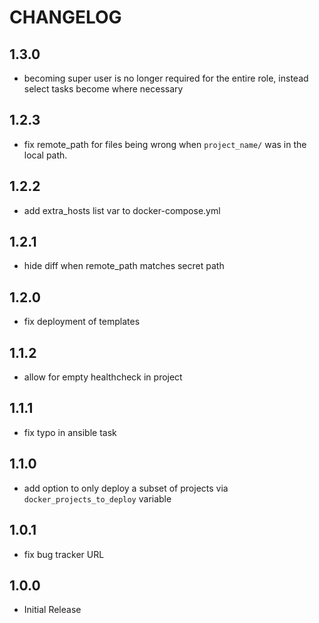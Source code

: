 # CHANGELOG

## 1.3.0
- becoming super user is no longer required for the entire role, instead select tasks become where necessary

## 1.2.3
- fix remote_path for files being wrong when `project_name/` was in the local path.

## 1.2.2
- add extra_hosts list var to docker-compose.yml

## 1.2.1
- hide diff when remote_path matches secret path

## 1.2.0
- fix deployment of templates

## 1.1.2
- allow for empty healthcheck in project

## 1.1.1
- fix typo in ansible task

## 1.1.0
- add option to only deploy a subset of projects via `docker_projects_to_deploy` variable

## 1.0.1
- fix bug tracker URL

## 1.0.0
- Initial Release
